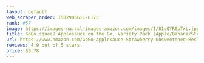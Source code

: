```yaml
---
layout: default 
﻿web_scraper_order: 1582906611-6175
rank: #57
image: https://images-na.ssl-images-amazon.com/images/I/81oQYR6pTxL.jpg
title: GoGo squeeZ Applesauce on the Go, Variety Pack (Apple/Banana/Strawberry), 3.2 Ounce (20…
url: https://www.amazon.com/GoGo-Applesauce-Strawberry-Unsweetened-Recloseable/dp/B07C2SY9G9/ref=zg_mw_grocery_57?_encoding=UTF8&psc=1&refRID=XTVGWZMF6K6B536217C1
reviews: 4.9 out of 5 stars
price: $9.78 
---
```

